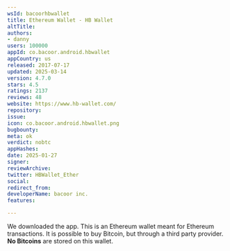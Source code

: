 ```yaml
---
wsId: bacoorhbwallet
title: Ethereum Wallet - HB Wallet
altTitle: 
authors:
- danny
users: 100000
appId: co.bacoor.android.hbwallet
appCountry: us
released: 2017-07-17
updated: 2025-03-14
version: 4.7.0
stars: 4.5
ratings: 2137
reviews: 48
website: https://www.hb-wallet.com/
repository: 
issue: 
icon: co.bacoor.android.hbwallet.png
bugbounty: 
meta: ok
verdict: nobtc
appHashes: 
date: 2025-01-27
signer: 
reviewArchive: 
twitter: HBWallet_Ether
social: 
redirect_from: 
developerName: bacoor inc.
features: 

---
```


We downloaded the app. This is an Ethereum wallet meant for Ethereum transactions. It is possible to buy Bitcoin, but through a third party provider. **No Bitcoins** are stored on this wallet.

